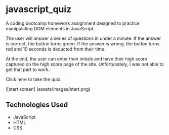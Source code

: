 # javascript_quiz

A coding bootcamp homework assignment designed to practice manipulating DOM elements in JavaScript.

The user will answer a series of questions in under a minute. If the answer is correct, the button turns green. If the answer is wrong, the button turns red and 10 seconds is deducted from their time.

At the end, the user can enter their initials and have their high score captured on the high score page of the site. Unfortunately, I was not able to get that part to work.

Click here to take the quiz.

![start screen] (assets/images/start.png)

## Technologies Used
* JavaScript
* HTML
* CSS